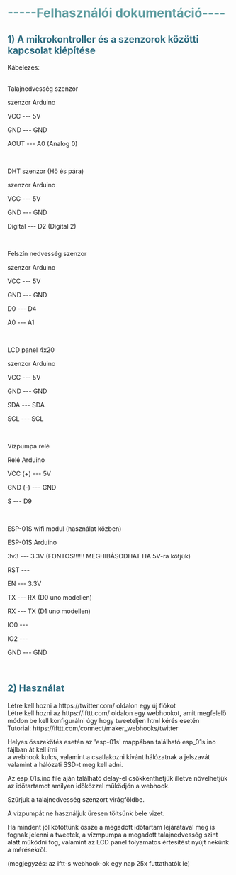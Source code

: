 <!-- #######  HEY, I AM THE SOURCE EDITOR! #########-->
<h1 style="color: #5e9ca0;">-----Felhaszn&aacute;l&oacute;i dokument&aacute;ci&oacute;----</h1>
<h2 style="color: #2e6c80;">1) A mikrokontroller &eacute;s a szenzorok k&ouml;z&ouml;tti kapcsolat ki&eacute;p&iacute;t&eacute;se</h2>
<p>K&aacute;belez&eacute;s:</p>
<p><br />Talajnedvess&eacute;g szenzor</p>
<p>szenzor Arduino</p>
<p>VCC --- 5V</p>
<p>GND --- GND</p>
<p>AOUT --- A0 (Analog 0)</p>
<p>&nbsp;</p>
<p>DHT szenzor (Hő &eacute;s p&aacute;ra)</p>
<p>szenzor Arduino</p>
<p>VCC --- 5V</p>
<p>GND --- GND</p>
<p>Digital --- D2 (Digital 2)</p>
<p>&nbsp;</p>
<p>Felsz&iacute;n nedvess&eacute;g szenzor</p>
<p>szenzor Arduino</p>
<p>VCC --- 5V</p>
<p>GND --- GND</p>
<p>D0 --- D4</p>
<p>A0 --- A1</p>
<p>&nbsp;</p>
<p>LCD panel 4x20</p>
<p>szenzor Arduino</p>
<p>VCC --- 5V</p>
<p>GND --- GND</p>
<p>SDA --- SDA</p>
<p>SCL --- SCL</p>
<p>&nbsp;</p>
<p>V&iacute;zpumpa rel&eacute;</p>
<p>Rel&eacute; Arduino</p>
<p>VCC (+) --- 5V</p>
<p>GND (-) --- GND</p>
<p>S --- D9</p>
<p>&nbsp;</p>
<p>ESP-01S wifi modul (haszn&aacute;lat k&ouml;zben)</p>
<p>ESP-01S Arduino</p>
<p>3v3 --- 3.3V (FONTOS!!!!!! MEGHIB&Aacute;SODHAT HA 5V-ra k&ouml;tj&uuml;k)</p>
<p>RST ---</p>
<p>EN --- 3.3V</p>
<p>TX --- RX (D0 uno modellen)</p>
<p>RX --- TX (D1 uno modellen)</p>
<p>IO0 ---</p>
<p>IO2 ---</p>
<p>GND --- GND</p>
<p>&nbsp;</p>
<h2 style="color: #2e6c80;">2) Haszn&aacute;lat</h2>
<p>L&eacute;tre kell hozni a https://twitter.com/ oldalon egy &uacute;j fi&oacute;kot<br />L&eacute;tre kell hozni az https://ifttt.com/ oldalon egy webhookot, amit megfelelő m&oacute;don be kell konfigur&aacute;lni &uacute;gy hogy tweeteljen html k&eacute;r&eacute;s eset&eacute;n<br />Tutorial: https://ifttt.com/connect/maker_webhooks/twitter</p>
<p>Helyes &ouml;sszek&ouml;t&eacute;s eset&eacute;n az 'esp-01s' mapp&aacute;ban tal&aacute;lhat&oacute; esp_01s.ino f&aacute;jlban &aacute;t kell &iacute;rni<br />a webhook kulcs, valamint a csatlakozni k&iacute;v&aacute;nt h&aacute;l&oacute;zatnak a jelszav&aacute;t valamint a h&aacute;l&oacute;zati SSD-t meg kell adni.</p>
<p>Az esp_01s.ino file aj&aacute;n tal&aacute;lhat&oacute; delay-el cs&ouml;kkenthetj&uuml;k illetve n&ouml;velhetj&uuml;k az időtartamot amilyen idők&ouml;zzel műk&ouml;dj&ouml;n a webhook.</p>
<p>Sz&uacute;rjuk a talajnedvess&eacute;g szenzort vir&aacute;gf&ouml;ldbe.</p>
<p>A v&iacute;zpump&aacute;t ne haszn&aacute;ljuk &uuml;resen t&ouml;lts&uuml;nk bele vizet.</p>
<p>Ha mindent j&oacute;l k&ouml;t&ouml;tt&uuml;nk &ouml;ssze a megadott időtartam lej&aacute;rat&aacute;val meg is fognak jelenni a tweetek, a v&iacute;zmpumpa a megadott talajnedvess&eacute;g szint alatt műk&ouml;dni fog, valamint az LCD panel folyamatos &eacute;rtes&iacute;t&eacute;st ny&uacute;jt nek&uuml;nk a m&eacute;r&eacute;sekről.</p>
<p>(megjegyz&eacute;s: az iftt-s webhook-ok egy nap 25x futtathat&oacute;k le)</p>
<p>&nbsp;</p>